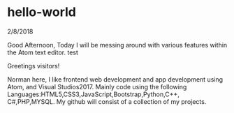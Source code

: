 # hello-world

2/8/2018

Good Afternoon, Today I will be messing around with various features within the Atom text editor. test

Greetings visitors!

Norman here, I like frontend web development and app development using Atom, and Visual Studios2017.
Mainly code using the following Languages:HTML5,CSS3,JavaScript,Bootstrap,Python,C++, C#,PHP,MYSQL. My github will consist of a collection of my projects.
